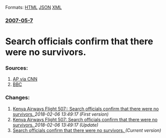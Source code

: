 
Formats: [HTML](/news/2007/05/7/search-officials-confirm-that-there-were-no-survivors.html)  [JSON](/news/2007/05/7/search-officials-confirm-that-there-were-no-survivors.json)  [XML](/news/2007/05/7/search-officials-confirm-that-there-were-no-survivors.xml)  

### [2007-05-7](/news/2007/05/7/index.md)

##### 
#  Search officials confirm that there were no survivors. 




### Sources:

1. [AP via CNN](http://edition.cnn.com/2007/WORLD/africa/05/07/kenya.plane.ap/index.html)
2. [BBC](http://news.bbc.co.uk/2/hi/africa/6633529.stm)

### Changes:

1. [ Kenya Airways Flight 507:: Search officials confirm that there were no survivors. ](/news/2007/05/7/kenya-airways-flight-507-search-officials-confirm-that-there-were-no-survivors.md) _2018-02-06 13:49:17 (First version)_
2. [ Kenya Airways Flight 507: Search officials confirm that there were no survivors. ](/news/2007/05/7/kenya-airways-flight-507-p-search-officials-confirm-that-there-were-no-survivors.md) _2018-02-06 13:49:17 (Update)_
2. [ Search officials confirm that there were no survivors. ](/news/2007/05/7/search-officials-confirm-that-there-were-no-survivors.md) _(Current version)_
